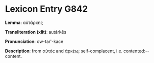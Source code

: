 # Lexicon Entry G842

**Lemma**: αὐτάρκης

**Transliteration (xlit)**: autárkēs

**Pronunciation**: ow-tar'-kace

**Description**:
from αὐτός and ἀρκέω; self-complacent, i.e. contented:--content.
